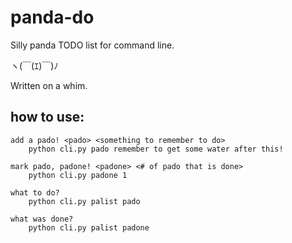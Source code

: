 # panda-do

Silly panda TODO list for command line.

ヽ(￣(ｴ)￣)ﾉ

Written on a whim.

## how to use:

```
add a pado! <pado> <something to remember to do>
    python cli.py pado remember to get some water after this!

mark pado, padone! <padone> <# of pado that is done>
    python cli.py padone 1

what to do?
    python cli.py palist pado

what was done?
    python cli.py palist padone
```